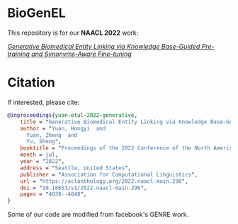 # BioGenEL
This repository is for our **NAACL 2022** work: 

[*Generative Biomedical Entity Linking via Knowledge Base-Guided Pre-training and Synonyms-Aware Fine-tuning*](https://arxiv.org/abs/2204.05164)


# Citation
If interested, please cite:
```bibtex
@inproceedings{yuan-etal-2022-generative,
    title = "Generative Biomedical Entity Linking via Knowledge Base-Guided Pre-training and Synonyms-Aware Fine-tuning",
    author = "Yuan, Hongyi  and
      Yuan, Zheng  and
      Yu, Sheng",
    booktitle = "Proceedings of the 2022 Conference of the North American Chapter of the Association for Computational Linguistics: Human Language Technologies",
    month = jul,
    year = "2022",
    address = "Seattle, United States",
    publisher = "Association for Computational Linguistics",
    url = "https://aclanthology.org/2022.naacl-main.296",
    doi = "10.18653/v1/2022.naacl-main.296",
    pages = "4038--4048",
}
```

Some of our code are modified from facebook's GENRE work.
